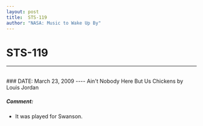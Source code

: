 ```yaml
---
layout: post
title:  STS-119
author: "NASA: Music to Wake Up By"
---
```


# STS-119
----
<br/>
### DATE: March 23, 2009
----
Ain't Nobody Here But Us Chickens by Louis Jordan

##### Comment:
* It was played for Swanson.
